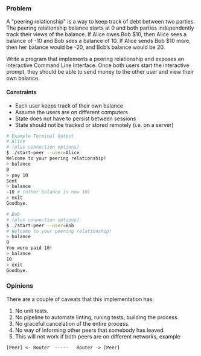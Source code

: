 
### Problem

A "peering relationship" is a way to keep track of debt between two parties. The peering relationship
balance starts at 0 and both parties independently track their views of the balance. 
If Alice owes Bob $10, then Alice sees a balance of -10 and Bob sees a balance of 10. 
If Alice sends Bob $10 more, then her balance would be -20, and Bob’s balance would be 20.

Write a program that implements a peering relationship and exposes an interactive Command Line
Interface. Once both users start the interactive prompt, they should be able to send money to the
other user and view their own balance.

#### Constraints

- Each user keeps track of their own balance
- Assume the users are on different computers
- State does not have to persist between sessions
- State should not be tracked or stored remotely (i.e. on a server)

```bash 
# Example Terminal Output
# Alice
# (plus connection options) 
$ ./start-peer --user=Alice
Welcome to your peering relationship!
> balance
0
> pay 10
Sent
> balance
-10 # (other balance is now 10) 
> exit
Goodbye.

# Bob
# (plus connection options) 
$ ./start-peer --user=Bob
# Welcome to your peering relationship!
> balance
0
You were paid 10!
> balance
10
> exit
Goodbye.
```



### Opinions


There are a couple of caveats that this implementation has.

1. No unit tests.
2. No pipeline to automate linting, runing tests, building the process.
2. No graceful cancelation of the entire process.
3. No way of informing other peers that somebody has leaved. 
4. This will not work if both peers are on different networks, example

```
[Peer] <- Router  -----   Router -> [Peer]
```
